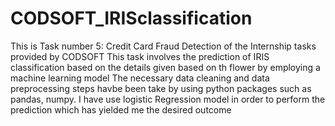 # CODSOFT_IRISclassification
This is Task number 5: Credit Card Fraud Detection of the Internship tasks provided by CODSOFT 
This task involves the prediction of IRIS classification based on the details given based on th flower by employing a machine learning model
The necessary data cleaning and data preprocessing steps havbe been take by using python packages such as pandas, numpy.
I have use logistic Regression model in order to perform the prediction which has yielded me the desired outcome
